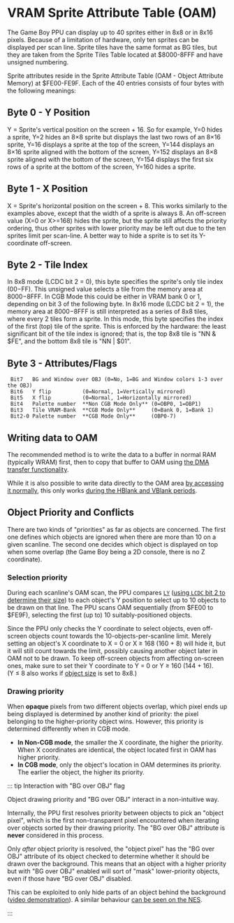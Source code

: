 
# VRAM Sprite Attribute Table (OAM)

The Game Boy PPU can display up to 40 sprites either in 8x8 or
in 8x16 pixels. Because of a limitation of hardware, only ten sprites
can be displayed per scan line. Sprite tiles have the same format as
BG tiles, but they are taken from the Sprite Tiles Table located at
$8000-8FFF and have unsigned numbering.

Sprite attributes reside in the Sprite Attribute Table (OAM - Object
Attribute Memory) at \$FE00-FE9F. Each of the 40 entries consists of
four bytes with the following meanings:

## Byte 0 - Y Position

Y = Sprite's vertical position on the screen + 16. So for example,
Y=0 hides a sprite,
Y=2 hides an 8×8 sprite but displays the last two rows of an 8×16 sprite,
Y=16 displays a sprite at the top of the screen,
Y=144 displays an 8×16 sprite aligned with the bottom of the screen,
Y=152 displays an 8×8 sprite aligned with the bottom of the screen,
Y=154 displays the first six rows of a sprite at the bottom of the screen,
Y=160 hides a sprite.

## Byte 1 - X Position

X = Sprite's horizontal position on the screen + 8. This works similarly
to the examples above, except that the width of a sprite is always 8. An
off-screen value (X=0 or X\>=168) hides the sprite, but the sprite still
affects the priority ordering, thus other sprites with lower priority may be
left out due to the ten sprites limit per scan-line.
A better way to hide a sprite is to set its Y-coordinate off-screen.

## Byte 2 - Tile Index

In 8x8 mode (LCDC bit 2 = 0), this byte specifies the sprite's only tile index ($00-$FF).
This unsigned value selects a tile from the memory area at $8000-$8FFF.
In CGB Mode this could be either in
VRAM bank 0 or 1, depending on bit 3 of the following byte.
In 8x16 mode (LCDC bit 2 = 1), the memory area at $8000-$8FFF is still interpreted
as a series of 8x8 tiles, where every 2 tiles form a sprite. In this mode, this byte
specifies the index of the first (top) tile of the sprite. This is enforced by the
hardware: the least significant bit of the tile index is ignored; that is, the top 8x8
tile is "NN & $FE", and the bottom 8x8 tile is "NN | $01".

## Byte 3 - Attributes/Flags

```
 Bit7   BG and Window over OBJ (0=No, 1=BG and Window colors 1-3 over the OBJ)
 Bit6   Y flip          (0=Normal, 1=Vertically mirrored)
 Bit5   X flip          (0=Normal, 1=Horizontally mirrored)
 Bit4   Palette number  **Non CGB Mode Only** (0=OBP0, 1=OBP1)
 Bit3   Tile VRAM-Bank  **CGB Mode Only**     (0=Bank 0, 1=Bank 1)
 Bit2-0 Palette number  **CGB Mode Only**     (OBP0-7)
```

## Writing data to OAM

The recommended method is to write the data to a buffer in normal RAM
(typically WRAM) first, then to copy that buffer to OAM using
[the DMA transfer functionality](<#OAM DMA Transfer>).

While it is also possible to write data directly to the OAM area
[by accessing it normally](<#OAM (memory area at $FE00-$FE9F) is accessible during Modes 0-1>),
this only works [during the HBlank and VBlank periods](<#LCD Status Register>).

## Object Priority and Conflicts

There are two kinds of "priorities" as far as objects are concerned.
The first one defines which objects are ignored when there are more than 10 on a
given scanline. The second one decides which object is displayed on top when some
overlap (the Game Boy being a 2D console, there is no Z coordinate).

### Selection priority

During each scanline's OAM scan, the PPU compares [`LY`](<#FF44 - LY (LCD Y Coordinate) (R)>)
([using `LCDC` bit 2 to determine their size](<#LCDC.2 - OBJ size>)) to each
object's Y position to select up to 10 objects to be drawn on that line.
The PPU scans OAM sequentially (from $FE00 to $FE9F), selecting the first (up to)
10 suitably-positioned objects.

Since the PPU only checks the Y coordinate to select objects, even
off-screen objects count towards the 10-objects-per-scanline limit.
Merely setting an object's X coordinate to X&nbsp;=&nbsp;0 or X&nbsp;≥&nbsp;168
(160&nbsp;+&nbsp;8) will hide it, but it will still count towards the
limit, possibly causing another object later in OAM not
to be drawn. To keep off-screen objects from affecting on-screen ones, make
sure to set their Y coordinate to Y&nbsp;=&nbsp;0 or Y&nbsp;≥&nbsp;160
(144&nbsp;+&nbsp;16).
(Y&nbsp;≤&nbsp;8 also works if [object size](<#LCDC.2 - OBJ size>) is set to 8x8.)

### Drawing priority

When **opaque** pixels from two different objects overlap, which pixel ends up
being displayed is determined by another kind of priority: the pixel belonging
to the higher-priority object wins. However, this priority is determined
differently when in CGB mode.

- **In Non-CGB mode**, the smaller the X coordinate, the higher the priority.
  When X coordinates are identical, the object located first in OAM has higher
  priority.
- **In CGB mode**, only the object's location in OAM determines its priority.
  The earlier the object, the higher its priority.

::: tip Interaction with "BG over OBJ" flag

Object drawing priority and "BG over OBJ" interact in a non-intuitive way.

Internally, the PPU first resolves priority between objects to
pick an "object pixel", which is the first non-transparent pixel encountered
when iterating over objects sorted by their drawing priority.
The "BG over OBJ" attribute is **never** considered in this process.

Only *after* object priority is resolved, the "object pixel" has the "BG over
OBJ" attribute of its object checked to determine whether it should be drawn
over the background.
This means that an object with a higher priority but with "BG over OBJ" enabled
will sort of "mask" lower-priority objects, even if those have "BG over OBJ"
disabled.

This can be exploited to only hide parts of an object behind the background
([video demonstration](https://youtu.be/B8sJGgCVvnk)).
A similar behaviour [can be seen on the NES](https://forums.nesdev.org/viewtopic.php?f=10&t=16861).

:::
